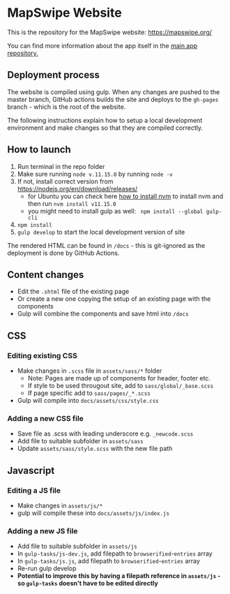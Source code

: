 # MapSwipe Website
This is the repository for the MapSwipe website: https://mapswipe.org/

You can find more information about the app itself in the [main app repository.](https://github.com/mapswipe/mapswipe)

## Deployment process
The website is compiled using gulp. When any changes are pushed to the master branch, GitHub actions builds the site and deploys to the `gh-pages` branch - which is the root of the website.

The following instructions explain how to setup a local development environment and make changes so that they are compiled correctly.

## How to launch
1. Run terminal in the repo folder
2. Make sure running `node v.11.15.0` by running `node -v`
3. If not, install correct version from https://nodejs.org/en/download/releases/
   * for Ubuntu you can check here [how to install nvm](https://github.com/nvm-sh/nvm) to install nvm and then run `nvm install v11.15.0`
   * you might need to install gulp as well: ` npm install --global gulp-cli`
4. `npm install`
5. `gulp develop` to start the local development version of site 

The rendered HTML can be found in `/docs` - this is git-ignored as the deployment is done by GitHub Actions.

## Content changes
- Edit the `.shtml` file of the existing page
- Or create a new one copying the setup of an existing page with the components
- Gulp will combine the components and save html into `/docs`

## CSS
### Editing existing CSS
- Make changes in `.scss` file in `assets/sass/*` folder
  - Note: Pages are made up of components for header, footer etc.
  - If style to be used througout site, add to `sass/global/_base.scss`
  - If page specific add to `sass/pages/_*.scss`
- Gulp will compile into `docs/assets/css/style.css`

### Adding a new CSS file
- Save file as .scss with leading underscore e.g. `_newcode.scss`
- Add file to suitable subfolder in `assets/sass`
- Update `assets/sass/style.scss` with the new file path

## Javascript
### Editing a JS file
- Make changes in `assets/js/*`
- gulp will compile these into `docs/assets/js/index.js`

### Adding a new JS file
- Add file to suitable subfolder in `assets/js`
- In `gulp-tasks/js-dev.js`, add filepath to `browserified`-`entries` array
- In `gulp-tasks/js.js`, add filepath to `browserified`-`entries` array
- Re-run gulp develop
- **Potential to improve this by having a filepath reference in `assets/js` - so `gulp-tasks` doesn't have to be edited directly**